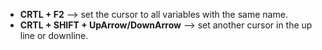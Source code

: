 * **CRTL + F2** --> set the cursor to all variables with the same name.
* **CRTL + SHIFT + UpArrow/DownArrow** --> set another cursor in the up line or downline.
